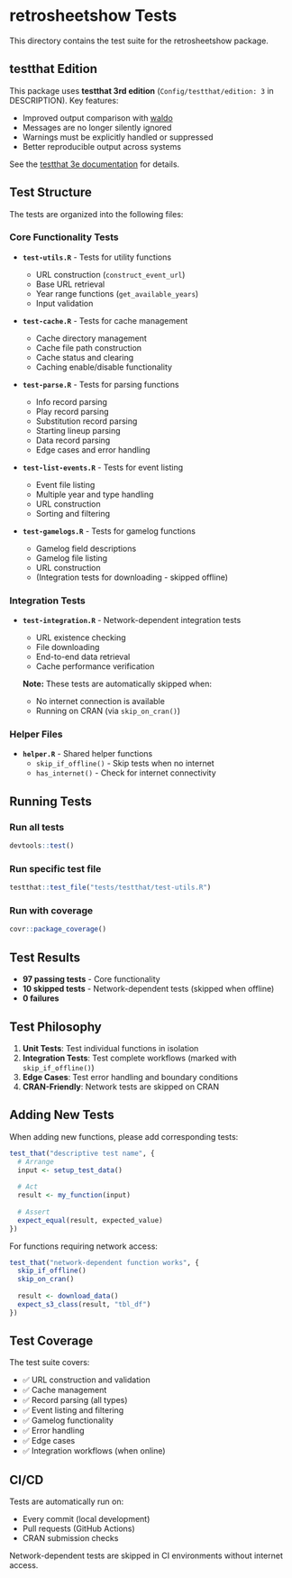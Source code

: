# retrosheetshow Tests

This directory contains the test suite for the retrosheetshow package.

## testthat Edition

This package uses **testthat 3rd edition** (`Config/testthat/edition: 3` in DESCRIPTION). Key features:
- Improved output comparison with [waldo](https://waldo.r-lib.org/)
- Messages are no longer silently ignored
- Warnings must be explicitly handled or suppressed
- Better reproducible output across systems

See the [testthat 3e documentation](https://testthat.r-lib.org/articles/third-edition.html) for details.

## Test Structure

The tests are organized into the following files:

### Core Functionality Tests

- **`test-utils.R`** - Tests for utility functions
  - URL construction (`construct_event_url`)
  - Base URL retrieval
  - Year range functions (`get_available_years`)
  - Input validation

- **`test-cache.R`** - Tests for cache management
  - Cache directory management
  - Cache file path construction
  - Cache status and clearing
  - Caching enable/disable functionality

- **`test-parse.R`** - Tests for parsing functions
  - Info record parsing
  - Play record parsing
  - Substitution record parsing
  - Starting lineup parsing
  - Data record parsing
  - Edge cases and error handling

- **`test-list-events.R`** - Tests for event listing
  - Event file listing
  - Multiple year and type handling
  - URL construction
  - Sorting and filtering

- **`test-gamelogs.R`** - Tests for gamelog functions
  - Gamelog field descriptions
  - Gamelog file listing
  - URL construction
  - (Integration tests for downloading - skipped offline)

### Integration Tests

- **`test-integration.R`** - Network-dependent integration tests
  - URL existence checking
  - File downloading
  - End-to-end data retrieval
  - Cache performance verification
  
  **Note:** These tests are automatically skipped when:
  - No internet connection is available
  - Running on CRAN (via `skip_on_cran()`)

### Helper Files

- **`helper.R`** - Shared helper functions
  - `skip_if_offline()` - Skip tests when no internet
  - `has_internet()` - Check for internet connectivity

## Running Tests

### Run all tests

```r
devtools::test()
```

### Run specific test file

```r
testthat::test_file("tests/testthat/test-utils.R")
```

### Run with coverage

```r
covr::package_coverage()
```

## Test Results

- **97 passing tests** - Core functionality
- **10 skipped tests** - Network-dependent tests (skipped when offline)
- **0 failures**

## Test Philosophy

1. **Unit Tests**: Test individual functions in isolation
2. **Integration Tests**: Test complete workflows (marked with `skip_if_offline()`)
3. **Edge Cases**: Test error handling and boundary conditions
4. **CRAN-Friendly**: Network tests are skipped on CRAN

## Adding New Tests

When adding new functions, please add corresponding tests:

```r
test_that("descriptive test name", {
  # Arrange
  input <- setup_test_data()
  
  # Act
  result <- my_function(input)
  
  # Assert
  expect_equal(result, expected_value)
})
```

For functions requiring network access:

```r
test_that("network-dependent function works", {
  skip_if_offline()
  skip_on_cran()
  
  result <- download_data()
  expect_s3_class(result, "tbl_df")
})
```

## Test Coverage

The test suite covers:

- ✅ URL construction and validation
- ✅ Cache management
- ✅ Record parsing (all types)
- ✅ Event listing and filtering
- ✅ Gamelog functionality
- ✅ Error handling
- ✅ Edge cases
- ✅ Integration workflows (when online)

## CI/CD

Tests are automatically run on:
- Every commit (local development)
- Pull requests (GitHub Actions)
- CRAN submission checks

Network-dependent tests are skipped in CI environments without internet access.

